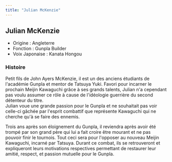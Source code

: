 ```yaml
---
title: "Julian McKenzie"
---
```


Julian McKenzie
---------------





* Origine : Angleterre
* Fonction : Gunpla Builder
* Voix Japonaise : Kanata Hongou


### Histoire


Petit fils de John Ayers McKenzie, il est un des anciens étudiants de l'académie Gunpla et mentor de Tatsuya Yuki. Favori pour incarner le prochain Meijin Kawaguchi grâce à ses grands talents, Julian n'a cependant pas voulu assumer ce rôle à cause de l'idéologie guerrière du second détenteur du titre.   
Julian voue une grande passion pour le Gunpla et ne souhaitait pas voir celle-ci gâchée par l'esprit combattif que représente Kawaguchi qui ne cherche qu'à se faire des ennemis.


Trois ans après son éloignement du Gunpla, il reviendra après avoir été trompé par son grand père qui lui a fait croire être mourant et ne pas pouvoir finir le tournois. Tout ceci sera pour l'opposer au nouveau Meijin Kawaguchi, incarné par Tatsuya. Durant ce combat, ils se retrouveront et expliqueront leurs motivations respectives permettant de restaurer leur amitié, respect, et passion mutuelle pour le Gunpla.



